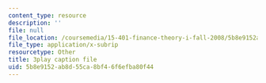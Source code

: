 ```yaml
---
content_type: resource
description: ''
file: null
file_location: /coursemedia/15-401-finance-theory-i-fall-2008/5b8e9152ab8d55ca8bf46f6efba80f44_J7d3vcaS9-o.vtt
file_type: application/x-subrip
resourcetype: Other
title: 3play caption file
uid: 5b8e9152-ab8d-55ca-8bf4-6f6efba80f44
---
```

